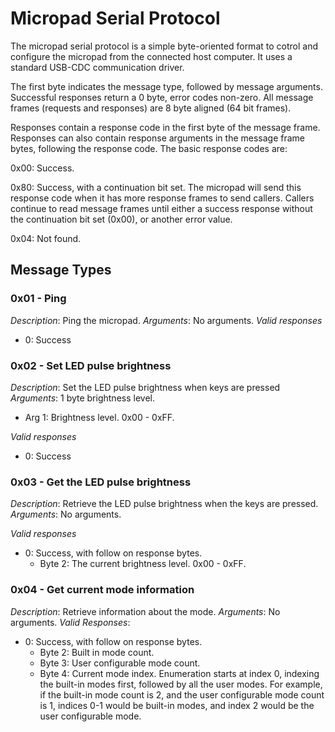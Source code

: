 # Micropad Serial Protocol

The micropad serial protocol is a simple byte-oriented format to
cotrol and configure the micropad from the connected host computer. It
uses a standard USB-CDC communication driver.

The first byte indicates the message type, followed by message
arguments. Successful responses return a 0 byte, error codes
non-zero. All message frames (requests and responses) are 8 byte aligned (64 bit frames).

Responses contain a response code in the first byte of the message
frame. Responses can also contain response arguments in the message
frame bytes, following the response code. The basic response codes
are:

0x00: Success.

0x80: Success, with a continuation bit set. The micropad will send
this response code when it has more response frames to send
callers. Callers continue to read message frames until either a
success response without the continuation bit set (0x00), or another
error value.

0x04: Not found.


## Message Types

### 0x01 - Ping

*Description*: Ping the micropad.
*Arguments*: No arguments.
*Valid responses*

- 0: Success

### 0x02 - Set LED pulse brightness

*Description*: Set the LED pulse brightness when keys are pressed
*Arguments*: 1 byte brightness level.

- Arg 1: Brightness level. 0x00 - 0xFF.

*Valid responses*

- 0: Success

### 0x03 - Get the LED pulse brightness

*Description*: Retrieve the LED pulse brightness when the keys are pressed.
*Arguments*: No arguments.

*Valid responses*

- 0: Success, with follow on response bytes.
  - Byte 2: The current brightness level. 0x00 - 0xFF.

### 0x04 - Get current mode information

*Description*: Retrieve information about the mode.
*Arguments*: No arguments.
*Valid Responses*:

- 0: Success, with follow on response bytes.
  - Byte 2: Built in mode count.
  - Byte 3: User configurable mode count.
  - Byte 4: Current mode index. Enumeration starts at index 0, indexing the built-in modes first, followed by all the user modes. For example, if the built-in mode count is 2, and the user configurable mode count is 1, indices 0-1 would be built-in modes, and index 2 would be the user configurable mode.


